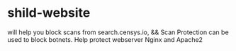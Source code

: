 # shild-website
will help you block scans from search.censys.io, &amp;&amp; Scan Protection can be used to block botnets. Help protect webserver Nginx and Apache2
